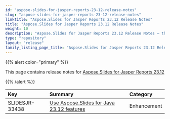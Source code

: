 ```yaml
---
id: "aspose-slides-for-jasper-reports-23-12-release-notes"
slug: "aspose-slides-for-jasper-reports-23-12-release-notes"
linktitle: "Aspose.Slides for Jasper Reports 23.12 Release Notes"
title: "Aspose.Slides for Jasper Reports 23.12 Release Notes"
weight: 10
description: "Aspose.Slides for Jasper Reports 23.12 Release Notes – the latest updates and fixes."
type: "repository"
layout: "release"
family_listing_page_title: "Aspose.Slides for Jasper Reports 23.12 Release Notes"
---
```


{{% alert color="primary" %}} 

This page contains release notes for [Aspose.Slides for Jasper Reports 23.12](https://releases.aspose.com/slides/jasperreport/new-releases/aspose.slides-for-jasperreports-23.12/)

{{% /alert %}} 

|**Key**|**Summary**|**Category**|
| :- | :- | :- |
|SLIDESJR-33438|[Use Aspose.Slides for Java 23.12 features](/slides/java/release-notes/2023/aspose-slides-for-java-23-12-release-notes/)|Enhancement|